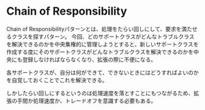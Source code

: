 # Chain of Responsibility

Chain of Responsibilityパターンとは、処理をたらい回しにして、要求を満たせるクラスを探すパターン。
今回、どのサポートクラスがどんなトラブルクラスを解決できるのかを中央集権的に管理しようとすると、新しいサポートクラスを作成する度にそのサポートクラスがどんなトラブルクラスを解決できるのかを中央にも登録しなければならなくなり、拡張の際に不便になる。

各サポートクラスが、自分は何ができて、できないときにはどうすればよいのかを自覚しておくことでこれを解決できる。

しかしたらい回しにするというのは処理速度を落とすことにもつながるため、拡張の手間か処理速度か、トレードオフを意識する必要もある。